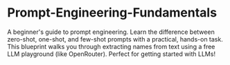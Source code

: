 # Prompt-Engineering-Fundamentals
A beginner's guide to prompt engineering. Learn the difference between zero-shot, one-shot, and few-shot prompts with a practical, hands-on task. This blueprint walks you through extracting names from text using a free LLM playground (like OpenRouter). Perfect for getting started with LLMs!
